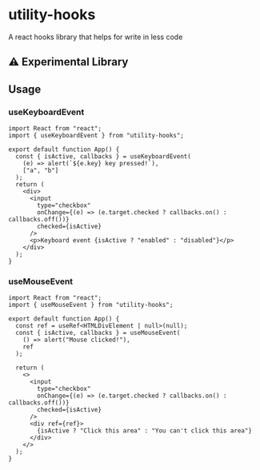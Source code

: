 # utility-hooks

A react hooks library that helps for write in less code

## :warning: Experimental Library

## Usage

### useKeyboardEvent

```tsx
import React from "react";
import { useKeyboardEvent } from "utility-hooks";

export default function App() {
  const { isActive, callbacks } = useKeyboardEvent(
    (e) => alert(`${e.key} key pressed!`),
    ["a", "b"]
  );
  return (
    <div>
      <input
        type="checkbox"
        onChange={(e) => (e.target.checked ? callbacks.on() : callbacks.off())}
        checked={isActive}
      />
      <p>Keyboard event {isActive ? "enabled" : "disabled"}</p>
    </div>
  );
}
```

### useMouseEvent

```tsx
import React from "react";
import { useMouseEvent } from "utility-hooks";

export default function App() {
  const ref = useRef<HTMLDivElement | null>(null);
  const { isActive, callbacks } = useMouseEvent(
    () => alert("Mouse clicked!"),
    ref
  );

  return (
    <>
      <input
        type="checkbox"
        onChange={(e) => (e.target.checked ? callbacks.on() : callbacks.off())}
        checked={isActive}
      />
      <div ref={ref}>
        {isActive ? "Click this area" : "You can't click this area"}
      </div>
    </>
  );
}
```
